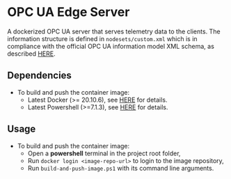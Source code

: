 # OPC UA Edge Server
A dockerized OPC UA server that serves telemetry data to the clients. The information structure is defined in `nodesets/custom.xml` which is in compliance with the official OPC UA information model XML schema, as described [HERE](https://reference.opcfoundation.org/v104/Core/docs/Part6/F.1/).

## Dependencies
* To build and push the container image:
  * Latest Docker (>= 20.10.6), see [HERE](https://docs.docker.com/get-docker/) for details.
  * Latest Powershell (>=7.1.3), see [HERE](https://docs.microsoft.com/en-us/powershell/scripting/install/installing-powershell?view=powershell-7.1) for details.

## Usage
* To build and push the container image:
  * Open a **powershell** terminal in the project root folder,
  * Run `docker login <image-repo-url>` to login to the image repository,
  * Run `build-and-push-image.ps1` with its command line arguments.
